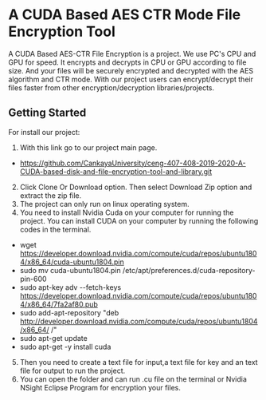 # A CUDA Based AES CTR Mode File Encryption Tool


A CUDA Based AES-CTR File Encryption is a project. We use PC's CPU and GPU for speed. It encrypts and decrypts in CPU or GPU according to file size. And your files will be securely encrypted and decrypted with the AES algorithm and CTR mode. With our project users can encrypt/decrypt their files faster from other encryption/decryption libraries/projects.

## Getting Started
For install our project:

1.  With this link go to our project main page. 
 - https://github.com/CankayaUniversity/ceng-407-408-2019-2020-A-CUDA-based-disk-and-file-encryption-tool-and-library.git
 
2. Click Clone Or Download option. Then select Download Zip option and extract the zip file.
3. The project can only run on linux operating system.
4. You need to install Nvidia Cuda on your computer for running the project.  You can install CUDA on your computer by running the following codes in the terminal.
 - wget https://developer.download.nvidia.com/compute/cuda/repos/ubuntu1804/x86_64/cuda-ubuntu1804.pin
 - sudo mv cuda-ubuntu1804.pin /etc/apt/preferences.d/cuda-repository-pin-600
 - sudo apt-key adv --fetch-keys https://developer.download.nvidia.com/compute/cuda/repos/ubuntu1804/x86_64/7fa2af80.pub
 - sudo add-apt-repository "deb http://developer.download.nvidia.com/compute/cuda/repos/ubuntu1804/x86_64/ /"
 - sudo apt-get update
 - sudo apt-get -y install cuda
5. Then you need to create a text file for input,a text file for key and an text file for output to run the project.
6. You can open the folder and can run .cu file on the terminal or Nvidia NSight Eclipse Program for encryption your files.
